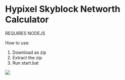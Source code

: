 # Hypixel Skyblock Networth Calculator

REQUIRES NODEJS

How to use:
  1. Download as zip
  2. Extract the zip
  3. Run start.bat

<img src="https://visitor-badge-reloaded.herokuapp.com/badge?page_id=coolgoagle_HypixelSkyblockNetworthCalculator&color=000&text=Views&style=for-the-badge&logo=Github&logoColor=white">
